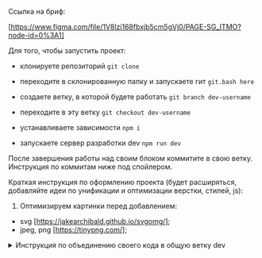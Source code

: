 Ссылка на бриф:

[https://www.figma.com/file/1V8lzi168fbxjb5cm5gVj0/PAGE-SG_ITMO?node-id=0%3A1]

Для того, чтобы запустить проект:

- клонируете репозиторий
  `git clone`

- переходите в склонированную папку и запускаете гит
  `git.bash here`

- создаете ветку, в которой будете работать
  `git branch dev-username`

- переходите в эту ветку
  `git checkout dev-username`

- устанавливаете зависимости
  `npm i`

- запускаете сервер разработки dev
  `npm run dev`

После завершения работы над своим блоком коммитите в свою ветку.
Инструкция по коммитам ниже под спойлером.

Краткая инструкция по оформлению проекта (будет расширяться, добавляйте идеи по унификации и оптимизации верстки, стилей, js):

1. Оптимизируем картинки перед добавлением:

- svg [https://jakearchibald.github.io/svgomg/];
- jpeg, png [https://tinypng.com/];

<details>
<summary>Инструкция по объединению своего кода в общую ветку dev</summary>

Общая структура проекта:

- dev - общая ветка разработки;
- main - главная ветка окончательной версии проекта;
- dev-'username' - ветка отдельного разработчика. Каждый участник команды создает свою ветку и называет своим именем. Таких веток, соответственно, должно быть 7.

1. Находясь в своей ветке, прописать коммит;

   `git add -A`

   `git commit -m 'commitname'`

2. Скачиваем последнюю актуальную версию ветки dev;

- заходим в ветку dev

  `git checkout dev`

- стягиваем последние изменения к себе в локальный репозиторий;

  `git pull`

- возвращаемся к себе в ветку;

  `git checkout dev-'username'`

- перетаскиваем изменения из dev в свою ветку;

  `git merge dev`

- в случае возникновение конфликта решаем его (разберемся на месте);

- объединяем изменения путем коммита

  `git add -A`

  `git commit -m 'merge into dev'`

3. Все еще находясь в своей ветке делаем git push;

4. Заходим на github в репозиторий. Находим кнопку создания pull request;
   Нажимаем на него и создаем запрос на слияние своей ветки;

5. Владелец репозитория принимает запрос на слияние и изменения попадают в dev.

В самом конце код ветки dev. После исправления ошибок зальем в main.

</details>
